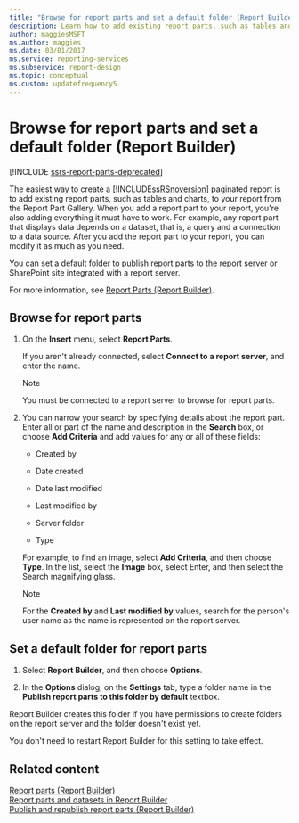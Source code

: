 ```yaml
---
title: "Browse for report parts and set a default folder (Report Builder)"
description: Learn how to add existing report parts, such as tables and charts, to your report from the Report Part Gallery in Report Builder.
author: maggiesMSFT
ms.author: maggies
ms.date: 03/01/2017
ms.service: reporting-services
ms.subservice: report-design
ms.topic: conceptual
ms.custom: updatefrequency5
---
```

# Browse for report parts and set a default folder (Report Builder)

[!INCLUDE [ssrs-report-parts-deprecated](../../includes/ssrs-report-parts-deprecated.md)]

The easiest way to create a [!INCLUDE[ssRSnoversion](../../includes/ssrsnoversion-md.md)] paginated report is to add existing report parts, such as tables and charts, to your report from the Report Part Gallery. When you add a report part to your report, you're also adding everything it must have to work. For example, any report part that displays data depends on a dataset, that is, a query and a connection to a data source. After you add the report part to your report, you can modify it as much as you need.  
  
 You can set a default folder to publish report parts to the report server or SharePoint site integrated with a report server.  
  
 For more information, see [Report Parts &#40;Report Builder&#41;](../../reporting-services/report-design/report-parts-report-builder-and-ssrs.md).  
  
## Browse for report parts  
  
1.  On the **Insert** menu, select **Report Parts**.  
  
     If you aren't already connected, select **Connect to a report server**, and enter the name.  
  
    > [!NOTE]  
    >  You must be connected to a report server to browse for report parts.  
  
1.  You can narrow your search by specifying details about the report part. Enter all or part of the name and description in the **Search** box, or choose **Add Criteria** and add values for any or all of these fields:  
  
    -   Created by  
  
    -   Date created  
  
    -   Date last modified  
  
    -   Last modified by  
  
    -   Server folder  
  
    -   Type  
  
     For example, to find an image, select **Add Criteria**, and then choose **Type**. In the list, select the **Image** box, select Enter, and then select the Search magnifying glass.  
  
    > [!NOTE]  
    >  For the **Created by** and **Last modified by** values, search for the person's user name as the name is represented on the report server.  
  
## Set a default folder for report parts  
  
1.  Select **Report Builder**, and then choose **Options**.  
  
1.  In the **Options** dialog, on the **Settings** tab, type a folder name in the **Publish report parts to this folder by default** textbox.  
  
 Report Builder creates this folder if you have permissions to create folders on the report server and the folder doesn't exist yet.  
  
 You don't need to restart Report Builder for this setting to take effect.  
  
## Related content  
 [Report parts &#40;Report Builder&#41;](../../reporting-services/report-design/report-parts-report-builder-and-ssrs.md)   
 [Report parts and datasets in Report Builder](../../reporting-services/report-data/report-parts-and-datasets-in-report-builder.md)   
 [Publish and republish report parts &#40;Report Builder&#41;](../../reporting-services/report-design/publish-and-republish-report-parts-report-builder-and-ssrs.md)
